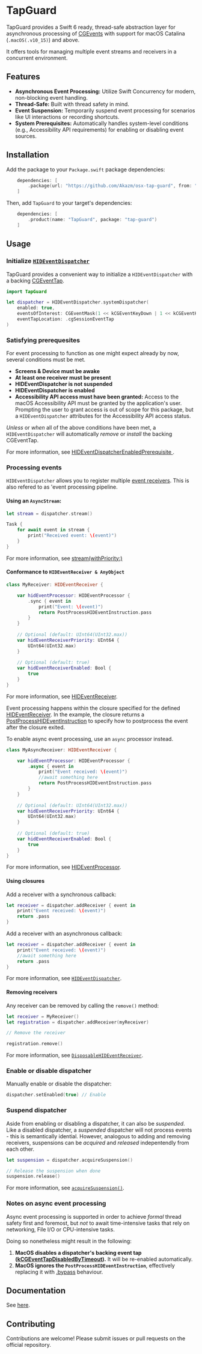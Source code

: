# TapGuard

TapGuard provides a Swift 6 ready, thread-safe abstraction layer for asynchronous processing of [CGEvents](https://developer.apple.com/documentation/coregraphics/cgevent) 
with support for macOS Catalina (`.macOS(.v10_15)`) and above. 

It offers tools for managing multiple event streams and receivers in a concurrent environment.

## Features

- **Asynchronous Event Processing:** Utilize Swift Concurrency for modern, non-blocking event handling.
- **Thread-Safe:** Built with thread safety in mind.
- **Event Suspension:** Temporarily suspend event processing for scenarios like UI interactions or recording shortcuts.
- **System Prerequisites:** Automatically handles system-level conditions (e.g., Accessibility API requirements) for enabling or disabling event sources.

## Installation

Add the package to your `Package.swift` package dependencies:

```swift
    dependencies: [
        .package(url: "https://github.com/Akazm/osx-tap-guard", from: "0.9.0")
    ]
```
Then, add `TapGuard` to your target's dependencies:

```swift
    dependencies: [
        .product(name: "TapGuard", package: "tap-guard")
    ]
```

## Usage

### Initialize [`HIDEventDispatcher`](https://akazm.github.io/osx-tap-guard/documentation/tapguard/hideventdispatcher)

TapGuard provides a convenient way to initialize a `HIDEventDispatcher` with a backing 
[CGEventTap](https://developer.apple.com/documentation/coregraphics/1454426-cgeventtapcreate).

```swift
import TapGuard

let dispatcher = HIDEventDispatcher.systemDispatcher(
    enabled: true,
    eventsOfInterest: CGEventMask(1 << kCGEventKeyDown | 1 << kCGEventKeyUp),
    eventTapLocation: .cgSessionEventTap
)
```

### Satisfying prerequesites

For event processing to function as one might expect already by now, several conditions must be met.

- **Screens & Device must be awake**
- **At least one receiver must be present**
- **HIDEventDispatcher is not suspended**
- **HIDEventDispatcher is enabled**
- **Accessibility API access must have been granted:** Access to the macOS Accessibility API must be granted by the 
application's user. Prompting the user to grant access is out of scope for this package, but a `HIDEventDispatcher` 
attributes for the Accessibility API access status. 

_Unless_ or _when_ all of the above conditions have been met, a `HIDEventDispatcher` will automatically _remove_ or 
_install_ the backing CGEventTap. 

For more information, see
[HIDEventDispatcherEnabledPrerequisite
](https://akazm.github.io/osx-tap-guard/documentation/tapguard/hideventdispatcherenabledprerequisite).

### Processing events

`HIDEventDispatcher` allows you to register multiple 
[event receivers](https://akazm.github.io/osx-tap-guard/documentation/tapguard/hideventreceiver). This is also refered 
to as 'event processing pipeline.

#### Using an `AsyncStream`:

```swift
let stream = dispatcher.stream()

Task {
    for await event in stream {
        print("Received event: \(event)")
    }
}
```

For more information, see 
[stream(withPriority:)](https://akazm.github.io/osx-tap-guard/documentation/tapguard/hideventdispatcher/stream(withpriority:))

#### Conformance to `HIDEventReceiver & AnyObject`

```swift
class MyReceiver: HIDEventReceiver {

    var hidEventProcessor: HIDEventProcessor {
        .sync { event in 
            print("Event: \(event)")
            return PostProcessHIDEventInstruction.pass
        }
    }
    
    // Optional (default: UInt64(UInt32.max))
    var hidEventReceiverPriority: UInt64 {
        UInt64(UInt32.max)
    }
    
    // Optional (default: true)
    var hidEventReceiverEnabled: Bool {
        true
    }
}
```
For more information, see [HIDEventReceiver](https://akazm.github.io/osx-tap-guard/documentation/tapguard/hideventreceiver).

Event processing happens within the closure specified for the defined 
[HIDEventReceiver](https://akazm.github.io/osx-tap-guard/documentation/tapguard/hideventreceiver). In the example, 
the closure returns a [PostProcessHIDEventInstruction](https://akazm.github.io/osx-tap-guard/documentation/tapguard/postprocesshideventinstruction) 
to specify how to postprocess the event after the closure exited.

To enable async event processing, use an `async` processor instead.

```swift
class MyAsyncReceiver: HIDEventReceiver {

    var hidEventProcessor: HIDEventProcessor {
        .async { event in 
            print("Event received: \(event)")
            //await something here
            return PostProcessHIDEventInstruction.pass
        }
    }
    
    // Optional (default: UInt64(UInt32.max))
    var hidEventReceiverPriority: UInt64 {
        UInt64(UInt32.max)
    }
    
    // Optional (default: true)
    var hidEventReceiverEnabled: Bool {
        true
    }
}
```
For more information, see [HIDEventProcessor](https://akazm.github.io/osx-tap-guard/documentation/tapguard/hideventprocessor).

#### Using closures

Add a receiver with a synchronous callback:

```swift
let receiver = dispatcher.addReceiver { event in
    print("Event received: \(event)")
    return .pass
}
```

Add a receiver with an asynchronous callback:

```swift
let receiver = dispatcher.addReceiver { event in
    print("Event received: \(event)")
    //await something here
    return .pass
}
```
For more information, see [`HIDEventDispatcher`](https://akazm.github.io/osx-tap-guard/documentation/tapguard/hideventdispatcher).

#### Removing receivers

Any receiver can be removed by calling the `remove()` method:

```swift
let receiver = MyReceiver()
let registration = dispatcher.addReceiver(myReceiver)

// Remove the receiver

registration.remove()
```

For more information, see [`DisposableHIDEventReceiver`](https://akazm.github.io/osx-tap-guard/documentation/tapguard/disposablehideventreceiver).

### Enable or disable dispatcher

Manually enable or disable the dispatcher:

```swift
dispatcher.setEnabled(true) // Enable
```

### Suspend dispatcher

Aside from enabling or disabling a dispatcher, it can also be *suspended*. Like a disabled dispatcher, a *suspended* 
dispatcher will not process events - this is semantically idential. However, analogous to adding and removing receivers,
suspensions can be *acquired* and *released* indepentendly from each other.

```swift
let suspension = dispatcher.acquireSuspension()

// Release the suspension when done
suspension.release()
```

For more information, see 
[`acquireSuspension()`](https://akazm.github.io/osx-tap-guard/documentation/tapguard/hideventdispatcher/acquiresuspension()).

### Notes on async event processing

Async event processing is supported in order to achieve *formal* thread safety first and foremost, but *not* 
to await time-intensive tasks that rely on networking, File I/O or CPU-intensive tasks. 

Doing so nonetheless might result in the following: 

1. **MacOS disables a dispatcher's backing event tap ([kCGEventTapDisabledByTimeout](https://developer.apple.com/documentation/coregraphics/cgeventtype/kcgeventtapdisabledbytimeout?language=swift)).** 
It will be re-enabled automatically.
2. **MacOS ignores the `PostProcessHIDEventInstruction`**, effectively replacing it with [.bypass](https://akazm.github.io/osx-tap-guard/documentation/tapguard/postprocesshideventinstruction/bypass) behaviour. 

## Documentation

See [here](https://akazm.github.io/osx-tap-guard/documentation/tapguard).

## Contributing

Contributions are welcome! Please submit issues or pull requests on the official repository.

